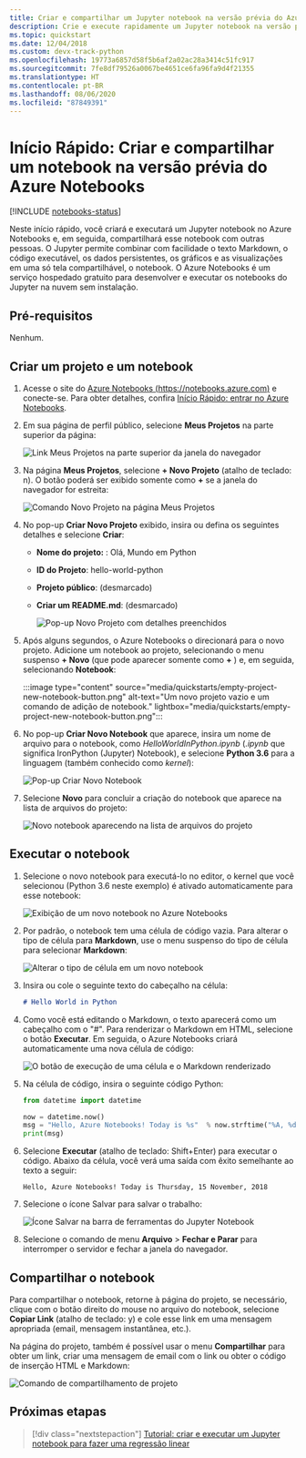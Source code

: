 ```yaml
---
title: Criar e compartilhar um Jupyter notebook na versão prévia do Azure Notebooks
description: Crie e execute rapidamente um Jupyter notebook na versão prévia do Azure Notebooks e, em seguida, compartilhe esse notebook com outras pessoas.
ms.topic: quickstart
ms.date: 12/04/2018
ms.custom: devx-track-python
ms.openlocfilehash: 19773a6857d58f5b6af2a02ac28a3414c51fc917
ms.sourcegitcommit: 7fe8df79526a0067be4651ce6fa96fa9d4f21355
ms.translationtype: HT
ms.contentlocale: pt-BR
ms.lasthandoff: 08/06/2020
ms.locfileid: "87849391"
---
```

# <a name="quickstart-create-and-share-a-notebook-in-azure-notebooks-preview"></a>Início Rápido: Criar e compartilhar um notebook na versão prévia do Azure Notebooks

[!INCLUDE [notebooks-status](../../includes/notebooks-status.md)]

Neste início rápido, você criará e executará um Jupyter notebook no Azure Notebooks e, em seguida, compartilhará esse notebook com outras pessoas. O Jupyter permite combinar com facilidade o texto Markdown, o código executável, os dados persistentes, os gráficos e as visualizações em uma só tela compartilhável, o notebook. O Azure Notebooks é um serviço hospedado gratuito para desenvolver e executar os notebooks do Jupyter na nuvem sem instalação.

## <a name="prerequisites"></a>Pré-requisitos
Nenhum.

## <a name="create-a-new-project-and-notebook"></a>Criar um projeto e um notebook

1. Acesse o site do [Azure Notebooks (https://notebooks.azure.com)](https://notebooks.azure.com) e conecte-se. Para obter detalhes, confira [Início Rápido: entrar no Azure Notebooks](quickstart-sign-in-azure-notebooks.md).

1. Em sua página de perfil público, selecione **Meus Projetos** na parte superior da página:

    ![Link Meus Projetos na parte superior da janela do navegador](media/quickstarts/my-projects-link.png)

1. Na página **Meus Projetos**, selecione **+ Novo Projeto** (atalho de teclado: n). O botão poderá ser exibido somente como **+** se a janela do navegador for estreita:

    ![Comando Novo Projeto na página Meus Projetos](media/quickstarts/new-project-command.png)

1. No pop-up **Criar Novo Projeto** exibido, insira ou defina os seguintes detalhes e selecione **Criar**:

   - **Nome do projeto:** : Olá, Mundo em Python
   - **ID do Projeto**: hello-world-python
   - **Projeto público**: (desmarcado)
   - **Criar um README.md**: (desmarcado)

     ![Pop-up Novo Projeto com detalhes preenchidos](media/quickstarts/new-project-popup.png)

1. Após alguns segundos, o Azure Notebooks o direcionará para o novo projeto. Adicione um notebook ao projeto, selecionando o menu suspenso **+ Novo** (que pode aparecer somente como **+** ) e, em seguida, selecionando **Notebook**:

    :::image type="content" source="media/quickstarts/empty-project-new-notebook-button.png" alt-text="Um novo projeto vazio e um comando de adição de notebook." lightbox="media/quickstarts/empty-project-new-notebook-button.png":::

1. No pop-up **Criar Novo Notebook** que aparece, insira um nome de arquivo para o notebook, como *HelloWorldInPython.ipynb* (*.ipynb* que significa IronPython (Jupyter) Notebook), e selecione **Python 3.6** para a linguagem (também conhecido como *kernel*):

    ![Pop-up Criar Novo Notebook](media/quickstarts/new-notebook-popup.png)

1. Selecione **Novo** para concluir a criação do notebook que aparece na lista de arquivos do projeto:

    ![Novo notebook aparecendo na lista de arquivos do projeto](media/quickstarts/new-notebook-created.png)

## <a name="run-the-notebook"></a>Executar o notebook

1. Selecione o novo notebook para executá-lo no editor, o kernel que você selecionou (Python 3.6 neste exemplo) é ativado automaticamente para esse notebook:

    ![Exibição de um novo notebook no Azure Notebooks](media/quickstarts/create-notebook-first-open.png)

1. Por padrão, o notebook tem uma célula de código vazia. Para alterar o tipo de célula para **Markdown**, use o menu suspenso do tipo de célula para selecionar **Markdown**:

    ![Alterar o tipo de célula em um novo notebook](media/quickstarts/create-notebook-cell-type.png)

1. Insira ou cole o seguinte texto do cabeçalho na célula:

    ```markdown
    # Hello World in Python
    ```

1. Como você está editando o Markdown, o texto aparecerá como um cabeçalho com o "#". Para renderizar o Markdown em HTML, selecione o botão **Executar**. Em seguida, o Azure Notebooks criará automaticamente uma nova célula de código:

    ![O botão de execução de uma célula e o Markdown renderizado](media/quickstarts/run-cell-markdown-render.png)

1. Na célula de código, insira o seguinte código Python:

    ```python
    from datetime import datetime

    now = datetime.now()
    msg = "Hello, Azure Notebooks! Today is %s"  % now.strftime("%A, %d %B, %Y")
    print(msg)
    ```

1. Selecione **Executar** (atalho de teclado: Shift+Enter) para executar o código. Abaixo da célula, você verá uma saída com êxito semelhante ao texto a seguir:

    ```output
    Hello, Azure Notebooks! Today is Thursday, 15 November, 2018
    ```

1. Selecione o ícone Salvar para salvar o trabalho:

    ![Ícone Salvar na barra de ferramentas do Jupyter Notebook](media/quickstarts/hello-results-save-icon.png)

1. Selecione o comando de menu **Arquivo** > **Fechar e Parar** para interromper o servidor e fechar a janela do navegador.

## <a name="share-the-notebook"></a>Compartilhar o notebook

Para compartilhar o notebook, retorne à página do projeto, se necessário, clique com o botão direito do mouse no arquivo do notebook, selecione **Copiar Link** (atalho de teclado: y) e cole esse link em uma mensagem apropriada (email, mensagem instantânea, etc.).

Na página do projeto, também é possível usar o menu **Compartilhar** para obter um link, criar uma mensagem de email com o link ou obter o código de inserção HTML e Markdown:

![Comando de compartilhamento de projeto](media/quickstarts/share-project-command.png)

## <a name="next-steps"></a>Próximas etapas

> [!div class="nextstepaction"]
> [Tutorial: criar e executar um Jupyter notebook para fazer uma regressão linear](tutorial-create-run-jupyter-notebook.md)
